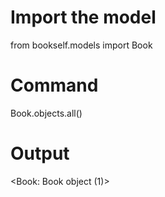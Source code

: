 # Import the model

from bookself.models import Book

# Command

Book.objects.all()

# Output

<Book: Book object (1)>
